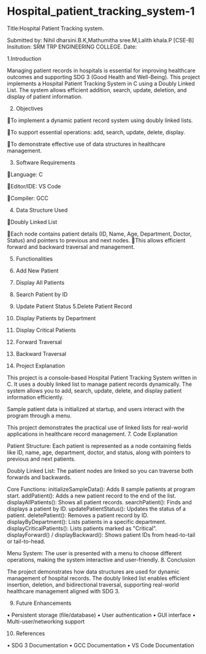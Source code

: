 # Hospital_patient_tracking_system-1
Title:Hospital Patient Tracking system.

Submitted by: Nihil dharsini.B.K,Mathumitha sree.M,Lalith khala.P [CSE-B]
Insitution: SRM TRP ENGINEERING COLLEGE.
Date:



1.Introduction
 
Managing patient records in hospitals is essential for improving healthcare outcomes and supporting SDG 3 (Good Health and Well-Being). This project implements a Hospital Patient Tracking System in C using a Doubly Linked List. The system allows efficient addition, search, update, deletion, and display of patient information.

2. Objectives

To implement a dynamic patient record system using doubly linked lists.

To support essential operations: add, search, update, delete, display.

To demonstrate effective use of data structures in healthcare management.

3. Software Requirements

Language: C

Editor/IDE: VS Code

Compiler: GCC

4. Data Structure Used

Doubly Linked List

Each node contains patient details (ID, Name, Age, Department, Doctor, Status) and pointers to previous and next nodes.
This allows efficient forward and backward traversal and management.

5. Functionalities

1. Add New Patient
2. Display All Patients
3. Search Patient by ID
4. Update Patient Status
5.Delete Patient Record
6. Display Patients by Department
7. Display Critical Patients
8. Forward Traversal
9. Backward Traversal

6. Project Explanation 

This project is a console-based Hospital Patient Tracking System written in C.
It uses a doubly linked list to manage patient records dynamically.
The system allows you to add, search, update, delete, and display patient information efficiently.

Sample patient data is initialized at startup, and users interact with the program through a menu.

This project demonstrates the practical use of linked lists for real-world applications in healthcare record management.
7. Code Explanation 

Patient Structure:
Each patient is represented as a node containing fields like ID, name, age, department, doctor, and status, 
along with pointers to previous and next patients.

Doubly Linked List:
The patient nodes are linked so you can traverse both forwards and backwards.

Core Functions:
initializeSampleData(): Adds 8 sample patients at program start.
addPatient(): Adds a new patient record to the end of the list.
displayAllPatients(): Shows all patient records.
searchPatient(): Finds and displays a patient by ID.
updatePatientStatus(): Updates the status of a patient.
deletePatient(): Removes a patient record by ID.
displayByDepartment(): Lists patients in a specific department.
displayCriticalPatients(): Lists patients marked as "Critical".
displayForward() / displayBackward(): Shows patient IDs from head-to-tail or tail-to-head.

Menu System:
The user is presented with a menu to choose different operations, making the system interactive and user-friendly.
8. Conclusion

The project demonstrates how data structures are used for dynamic management of hospital records. 
The doubly linked list enables efficient insertion, deletion, and bidirectional traversal, 
supporting real-world healthcare management aligned with SDG 3.

9. Future Enhancements

• Persistent storage (file/database)
• User authentication
• GUI interface
• Multi-user/networking support

10. References

• SDG 3 Documentation
• GCC Documentation
• VS Code Documentation
 

